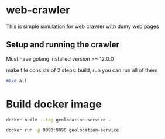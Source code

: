 # web-crawler

This is simple simulation for web crawler with dumy web pages

## Setup and running the crawler

Must have golang installed version >= 12.0.0

make file consists of 2 steps: build, run
you can run all of them 

```bash
make all
```


# Build docker image

```bash
docker build --tag geolocation-service .
```

```bash
docker run -p 9090:9090 geolocation-service
```
